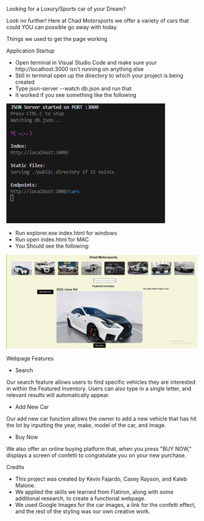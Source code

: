 Looking for a Luxury/Sports car of your Dream?

Look no further! Here at Chad Motorsports we offer a variety of cars that could YOU can possible go away with today.

Things we used to get the page working

 Application Startup

* Open terminal in Visual Studio Code and make sure your http://localhost:3000 isn't running on anything else 
* Still in terminal open up the directory to which your project is being created
* Type json-server --watch db.json and run that 
* It worked if you see something like the following

![LOCAL HOST](./images/Capture13.PNG) 

* Run explorer.exe index.html for windows 
* Run open index.html for MAC
* You Should see the following:

 ![My Image](./images/Website.PNG)


Webpage Features

* Search

Our search feature allows users to find specific vehicles they are interested in within the Featured Inventory. Users can also type in a single letter, and relevant results will automatically appear. 

* Add New Car

Our add new car function allows the owner to add a new vehicle that has hit the lot by inputting the year, make, model of the car, and image.

* Buy Now

We also offer an online buying platform that, when you press "BUY NOW," displays a screen of confetti to congratulate you on your new purchase.

Credits 

* This project was created by Kevin Fajardo, Casey Rayson, and Kaleb Malone.
* We applied the skills we learned from Flatiron, along with some additional research, to create a functional webpage.
* We used Google Images for the car images, a link for the confetti effect, and the rest of the styling was our own creative work.




